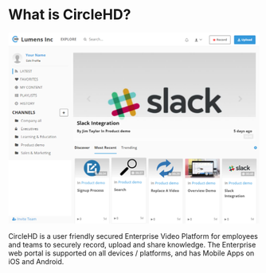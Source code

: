 # What is CircleHD?

![](../.gitbook/assets/dashboard-1.png)

CircleHD is a user friendly secured Enterprise Video Platform for employees and teams to securely record, upload and share knowledge. The Enterprise web portal is supported on all devices / platforms, and has Mobile Apps on iOS and Android.

